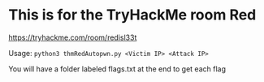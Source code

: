 # This is for the TryHackMe room Red
 https://tryhackme.com/room/redisl33t

Usage: ```python3 thmRedAutopwn.py <Victim IP> <Attack IP>```

You will have a folder labeled flags.txt at the end to get each flag

